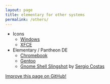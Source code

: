 ```yaml
---
layout: page
title: elementary for other systems
permalink: /others/
---
```


* Icons 
  * [Windows](http://neiio.deviantart.com/art/elementary-icon-pack-479987887)
  * [XFCE](https://github.com/shimmerproject/elementary-xfce)
* Elementary / Pantheon DE
  * [Chromebook](https://github.com/Setsuna666/elementaryos-chromebook)
  * [Gentoo](https://github.com/pimvullers/elementary)
  * [Gnome Shell Slingshot](https://github.com/rastersoft/slingshot_gnome) by [Sergio Costas](https://plus.google.com/109028243437007082486)

<a class="b" href="https://github.com/quassy/elementary-apps/edit/gh-pages/{{ page.path }}"><span class="octicon octicon-pencil"></span> Improve this page on GitHub!</a>